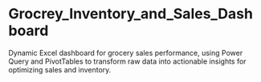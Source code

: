 # Grocrey_Inventory_and_Sales_Dashboard
Dynamic Excel dashboard for grocery sales performance, using Power Query and PivotTables to transform raw data into actionable insights for optimizing sales and inventory.
